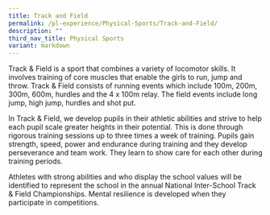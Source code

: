 ```yaml
---
title: Track and Field
permalink: /pl-experience/Physical-Sports/Track-and-Field/
description: ""
third_nav_title: Physical Sports
variant: markdown
---
```

Track & Field is a sport that combines a variety of locomotor skills. It involves training of core muscles that enable the girls to run, jump and throw. Track & Field consists of running events which include 100m, 200m, 300m, 600m, hurdles and the 4 x 100m relay. The field events include long jump, high jump, hurdles and shot put.

In Track & Field, we develop pupils in their athletic abilities and strive to help each pupil scale greater heights in their potential. This is done through rigorous training sessions up to three times a week of training. Pupils gain strength, speed, power and endurance during training and they develop perseverance and team work. They learn to show care for each other during training periods.

Athletes with strong abilities and who display the school values will be identified to represent the school in the annual National Inter-School Track & Field Championships. Mental resilience is developed when they participate in competitions.
  

